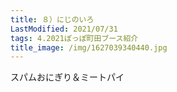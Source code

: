 ```yaml
---
title: ８）にじのいろ
LastModified: 2021/07/31
tags: 4.2021ぽっぽ町田ブース紹介
title_image: /img/1627039340440.jpg
---
```

スパムおにぎり＆ミートパイ